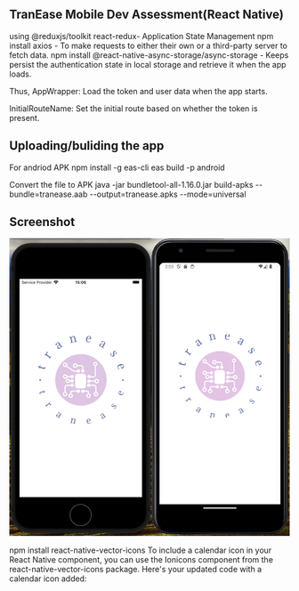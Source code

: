 ## TranEase Mobile Dev Assessment(React Native)

<!-- <img src="./assets/app.png" alt="App Screenshot" width="400" height="280"> -->
using 
    @reduxjs/toolkit react-redux- Application State Management
    npm install axios - To make requests to either their own or a third-party server to fetch data.
    npm install @react-native-async-storage/async-storage - Keeps persist the authentication state in local storage and retrieve it when the app loads.

Thus, AppWrapper: Load the token and user data when the app starts.

InitialRouteName: Set the initial route based on whether the token is present.

## Uploading/buliding the app
For andriod APK
    npm install -g eas-cli
    eas build -p android

Convert the file to APK
java -jar bundletool-all-1.16.0.jar build-apks --bundle=tranease.aab --output=tranease.apks --mode=universal

## Screenshot
![App Screenshot](./assets/app.png)



npm install react-native-vector-icons
To include a calendar icon in your React Native component, you can use the Ionicons component from the react-native-vector-icons package. Here's your updated code with a calendar icon added: